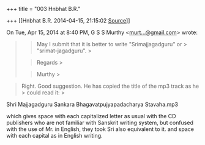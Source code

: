 +++
title = "003 Hnbhat B.R."

+++
[[Hnbhat B.R.	2014-04-15, 21:15:02 [Source](https://groups.google.com/g/samskrita/c/Y-hGIQDXU0w)]]



On Tue, Apr 15, 2014 at 8:40 PM, G S S Murthy \<[murt...@gmail.com]()\> wrote:  

> 
> > 
> > May I submit that it is better to write "Srimajjagadguru" or > "srimat-jagadguru". >
> 
> > 
> > Regards >
> 
> > 
> > Murthy >
> 
> > 

> 
> > 
> >   
> Right. Good suggestion. He has copied the title of the mp3 track as he > could read it: >
> 
> > 

  

Shri Majjagadguru Sankara Bhagavatpujyapadacharya Stavaha.mp3

  

which gives space with each capitalized letter as usual with the CD publishers who are not familiar with Sanskrit writing system, but confused with the use of Mr. in English, they took Sri also equivalent to it. and space with each capital as in English writing.

  

  

